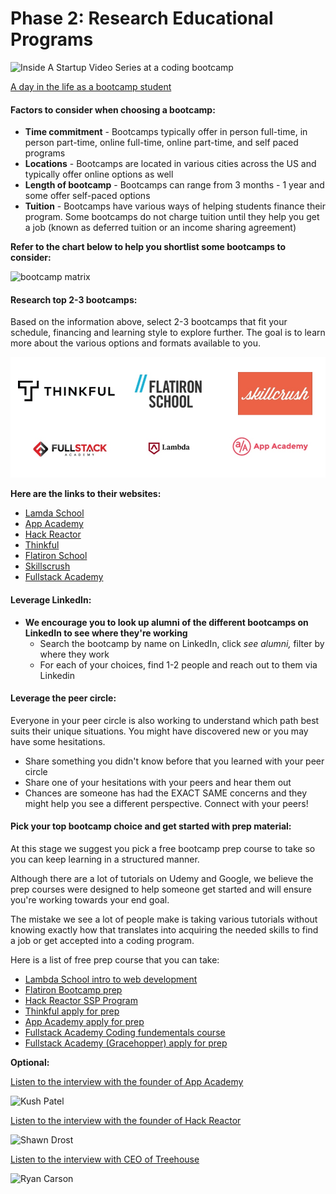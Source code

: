 # Phase 2: Research Educational Programs

![Inside A Startup Video Series at a coding bootcamp](https://user-images.githubusercontent.com/25531425/45191491-6045e800-b1f8-11e8-8f17-45f4fc82d19c.jpg)

[A day in the life as a bootcamp student](https://www.youtube.com/watch?v=AvASMtTfR-8)

#### Factors to consider when choosing a bootcamp:

* **Time commitment** - Bootcamps typically offer in person full-time, in person part-time, online full-time, online part-time, and self paced programs
* **Locations** - Bootcamps are located in various cities across the US and typically offer online options as well
* **Length of bootcamp** - Bootcamps can range from 3 months - 1 year and some offer self-paced options
* **Tuition** - Bootcamps have various ways of helping students finance their program. Some bootcamps do not charge tuition until they help you get a job \(known as deferred tuition or an income sharing agreement\)

**Refer to the chart below to help you shortlist some bootcamps to consider:**

![bootcamp matrix](https://user-images.githubusercontent.com/25531425/45193068-24fbe700-b201-11e8-99de-a16c6683bef8.jpg)

#### Research top 2-3 bootcamps:

Based on the information above, select 2-3 bootcamps that fit your schedule, financing and learning style to explore further. The goal is to learn more about the various options and formats available to you.

![](.gitbook/assets/bootcamps.jpg)

**Here are the links to their websites:**

* [Lamda School](http://smarturl.it/Lambda-About-link)
* [App Academy](http://smarturl.it/AppAcademy-About)
* [Hack Reactor](http://smarturl.it/HRAbout)
* [Thinkful](http://smarturl.it/ThinkfulAbout)
* [Flatiron School](http://smarturl.it/Flatiron-about)
* [Skillscrush](http://smarturl.it/SkillscrushAbout)
* [Fullstack Academy](http://smarturl.it/FullstackAcademy)

#### Leverage LinkedIn:

* **We encourage you to look up alumni of the different bootcamps on LinkedIn to see where they're working**
  * Search the bootcamp by name on LinkedIn, click _see alumni,_ filter by where they work
  * For each of your choices, find 1-2 people and reach out to them via Linkedin

#### Leverage the peer circle:

Everyone in your peer circle is also working to understand which path best suits their unique situations. You might have discovered new or you may have some hesitations.

* Share something you didn't know before that you learned with your peer circle
* Share one of your hesitations with your peers and hear them out
* Chances are someone has had the EXACT SAME concerns and they might help you see a different perspective. Connect with your peers!

#### Pick your top bootcamp choice and get started with prep material:

At this stage we suggest you pick a free bootcamp prep course to take so you can keep learning in a structured manner.

Although there are a lot of tutorials on Udemy and Google, we believe the prep courses were designed to help someone get started and will ensure you're working towards your end goal.

The mistake we see a lot of people make is taking various tutorials without knowing exactly how that translates into acquiring the needed skills to find a job or get accepted into a coding program.

Here is a list of free prep course that you can take:

* [Lambda School intro to web development](http://smarturl.it/Lambda-School-prep)
* [Flatiron Bootcamp prep](http://smarturl.it/FlatironPrep)
* [Hack Reactor SSP Program](http://smarturl.it/Hack-Reactor-prep)
* [Thinkful apply for prep](http://smarturl.it/Thinkful)
* [App Academy apply for prep](https://www.appacademy.io)
* [Fullstack Academy Coding fundementals course](http://smarturl.it/Fullstack-Academy)
* [Fullstack Academy \(Gracehopper\) apply for prep](http://smarturl.it/Fullstack-gracehoppe)

**Optional:**

[Listen to the interview with the founder of App Academy](https://breakingintostartups.com/kush-patel-founder-of-app-academy/)

![Kush Patel](https://user-images.githubusercontent.com/25531425/45231941-a778bb00-b282-11e8-9108-8cf9c4710cb9.jpg)

[Listen to the interview with the founder of Hack Reactor](https://breakingintostartups.com/shawn-drost-founder-hack-reactor/)

![Shawn Drost](https://user-images.githubusercontent.com/25531425/45232030-ec9ced00-b282-11e8-8893-76cda2929afe.jpg)

[Listen to the interview with CEO of Treehouse](https://breakingintostartups.com/ryan-carson-ceo-treehouse/)

![Ryan Carson](https://user-images.githubusercontent.com/25531425/45232126-338ae280-b283-11e8-9967-4e7fd9a0c0bb.jpg)

## 

